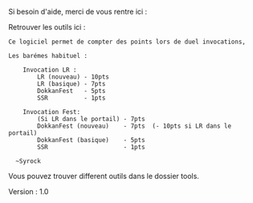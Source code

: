 Si besoin d'aide, merci de vous rentre ici : <url>

Retrouver les outils ici : <url>

	Ce logiciel permet de compter des points lors de duel invocations,
	
	Les barémes habituel :
		
		Invocation LR :
			LR (nouveau) - 10pts
			LR (basique) - 7pts
			DokkanFest   - 5pts
			SSR          - 1pts

		Invocation Fest:
			(Si LR dans le portail) - 7pts
			DokkanFest (nouveau) 	- 7pts  (- 10pts si LR dans le portail)
			DokkanFest (basique) 	- 5pts
			SSR                     - 1pts

	  ~Syrock
  
  Vous pouvez trouver different outils dans le dossier tools.

Version : 1.0
